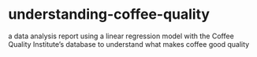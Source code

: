# understanding-coffee-quality
 a data analysis report using a linear regression model with the Coffee Quality Institute’s database to understand what makes coffee good quality
